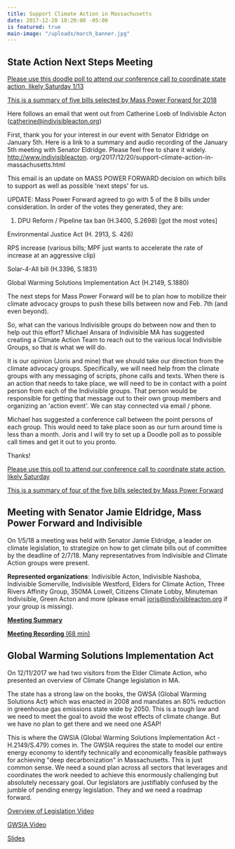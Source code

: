 ```yaml
---
title: Support Climate Action in Massachusetts
date: 2017-12-20 10:20:00 -05:00
is featured: true
main-image: "/uploads/march_banner.jpg"
---
```


## State Action Next Steps Meeting 

[Please use this doodle poll to attend our conference call to coordinate state action, likely Saturday 1/13](https://doodle.com/poll/zmyy7eeiwehgua9v) 

[This is a summary of five bills selected by Mass Power Forward for 2018](https://docs.google.com/document/d/1udxuyFC0SAw_3JzoMBIJKChEiRdvrEQrSuWvN_yqlNo/edit?usp=sharing)

Here follows an email that went out from Catherine Loeb of Indivisble Acton (catherine@indivisibleacton.org)

First, thank you for your interest in our event with Senator Eldridge on January 5th.  Here is a link to a summary and audio recording of the January 5th meeting with Senator Eldridge.  Please feel free to share it widely. http://www.indivisibleacton. org/2017/12/20/support-climate-action-in-massachusetts.html

This email is an update on MASS POWER FORWARD decision on which bills to support as well as possible 'next steps' for us.  

UPDATE: Mass Power Forward agreed to go with 5 of the 8 bills under consideration. In order of the votes they generated, they are:

   1. DPU Reform / Pipeline tax ban (H.3400, S.2698) [got the most votes]

Environmental Justice Act (H. 2913, S. 426)

RPS increase (various bills; MPF just wants to accelerate the rate of increase at an aggressive clip)

Solar-4-All bill (H.3396, S.1831)

Global Warming Solutions Implementation Act (H.2149, S.1880)

The next steps for Mass Power Forward will be to plan how to mobilize their climate advocacy groups to push these bills between now and Feb. 7th (and even beyond).

So, what can the various Indivisible groups do between now and then to help out this effort? Michael Ansara of Indivisible MA has suggested creating a Climate Action Team to reach out to the various local Indivisible Groups, so that is what we will do.

It is our opinion (Joris and mine) that we should take our direction from the climate advocacy groups. Specifically, we will need help from the climate groups with any messaging of scripts, phone calls and texts. When there is an action that needs to take place, we will need to be in contact with a point person from each of the Indivisible groups. That person would be responsible for getting that message out to their own group members and organizing an 'action event'. We can stay connected via email / phone.

Michael has suggested a conference call between the point persons of each group. This would need to take place soon as our turn around time is less than a month. Joris and I will try to set up a Doodle poll as to possible call times and get it out to you pronto.

Thanks!

[Please use this poll to attend our conference call to coordinate state action, likely Saturday ](https://doodle.com/poll/zmyy7eeiwehgua9v)

[This is a summary of four of the five bills selected by Mass Power Forward](https://docs.google.com/document/d/1udxuyFC0SAw_3JzoMBIJKChEiRdvrEQrSuWvN_yqlNo/edit?usp=sharing)

## Meeting with Senator Jamie Eldridge, Mass Power Forward and Indivisible

On 1/5/18 a meeting was held with Senator Jamie Eldridge, a leader on climate legislation, to strategize on how to get climate bills out of committee by the deadline of 2/7/18. Many representatives from Indivisible and Climate Action groups were present.

**Represented organizations**: Indivisible Acton, Indivisible Nashoba, Indivisible Somerville, Indivisible Westford, Elders for Climate Action, Three Rivers Affinity Group, 350MA Lowell, Citizens Climate Lobby, Minuteman Indivisible, Green Acton and more (please email joris@indivisibleacton.org if your group is missing).

[**Meeting Summary**](https://drive.google.com/open?id=1QW1_ezbs1Z235ra0N_y-rHvLj1cU7wQQsJ96aT8JU98)

[**Meeting Recording** (68 min)](https://drive.google.com/open?id=1-HW6owJu3qcQTNuvKqeI9yz_3243vYZZ)

## Global Warming Solutions Implementation Act

On 12/11/2017 we had two visitors from the Elder Climate Action, who presented an overview of Climate Change legislation in MA. 

The state has a strong law on the books, the GWSA (Global Warming Solutions Act) which was enacted in 2008 and mandates an 80% reduction in greenhouse gas emissions state wide by 2050.  This is a tough law and we need to meet the goal to avoid the wost effects of climate change.  But we have no plan to get there and we need one ASAP!

This is where the GWSIA (Global Warming Solutions Implementation Act - H.2149/S.479) comes in.  The GWSIA requires the state to model our entire energy economy to identify technically and economically feasible pathways for achieving "deep decarbonization" in Massachusetts.  This is just common sense.  We need a sound plan across all sectors that leverages and coordinates the work needed to achieve this enormously challenging but absolutely necessary goal.  Our legislators are justifiably confused by the jumble of pending energy legislation.  They and we need a roadmap forward.

[Overview of Legislation Video](https://youtu.be/nfUBTLHIbv4)

[GWSIA Video](https://youtu.be/m8-uJ6i6j5M)

[Slides](https://drive.google.com/open?id=1mRV0T3vnH0uOJvrZQukAMOMzHo-74wux)
